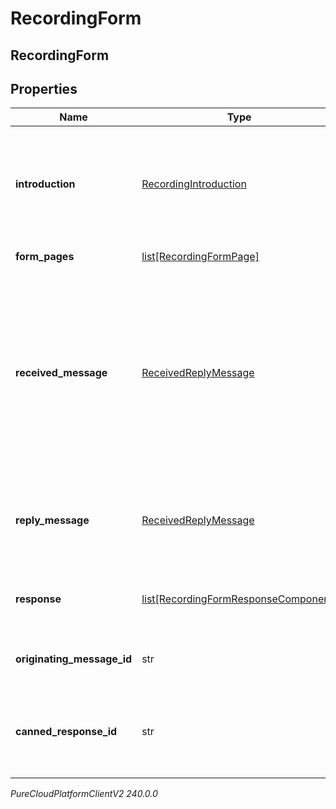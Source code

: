 # RecordingForm

## RecordingForm

## Properties

|Name | Type | Description | Notes|
|------------ | ------------- | ------------- | -------------|
| **introduction** | [RecordingIntroduction](RecordingIntroduction) | The introduction component, used to give an intro into what the form entails. | [optional] |
| **form_pages** | [list[RecordingFormPage]](RecordingFormPage) | Form pages. | [optional] |
| **received_message** | [ReceivedReplyMessage](ReceivedReplyMessage) | Defines the initial prompt message structure containing title and subtitle fields that are displayed to the end user when a form requires completion. | [optional] |
| **reply_message** | [ReceivedReplyMessage](ReceivedReplyMessage) | The reply message after the user has filled out the form received. | [optional] |
| **response** | [list[RecordingFormResponseComponent]](RecordingFormResponseComponent) | Content of the payload included in the Form response. | [optional] |
| **originating_message_id** | str | Reference to the id of the original message. | [optional] |
| **canned_response_id** | str | The id of the canned response which was used to create the form. | [optional] |



_PureCloudPlatformClientV2 240.0.0_
